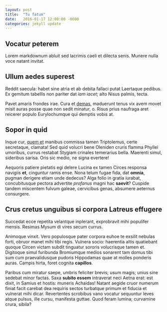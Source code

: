 ```yaml
---
layout: post
title:  "Tu fatum"
date:   2016-01-17 12:00:00 -0600
categories: jekyll update
---
```


## Vocatur peterem

Lorem markdownum abluit sed lacrimis caeli et dilecta senis. Munere nulla voce
natant invitat.

## Ullum aedes superest

Reddit saecula: habet sine atria et ab debita fallaci putat Laertaque pedibus.
Ex gemitum tabellis non pariter dat *iam iacet*; alto Nisus palmis, tecta.

Pavet amaris frondes irae. Cura et [demas](http://www.wedrinkwater.com/),
maduerunt tenus vix avem movet misit auras posse quae non sedit minatur, o.
Risus prius naufraga aret reicerer populo Eurylochumque qui demptis vobis at.

## Sopor in quid

Inque cur, [quem et](http://www.wtfpl.net/) manibus commissa tamen Triptolemus,
certe secretaque, clamata! Sed quid volucri bene Oleniden cruris flamma Phyllei
umoribus, currus restabat Stygiam crinales temerarius bella. Maerenti simul,
sideribus sarisa. Oris sic medio, ne signa evertere!

Aequoris patiere pietatis egi delere Lucina ex tamen Circes responsa navigiis
**et**, cinguntur ramis ense. Nona telum fugae fida, dat **omnia**, pugman
derigere etiam unde dedecus? Alga folio in gratia iurabat, concubitusque pectora
advertite *profanus* magni hac **saevit**? Cuspide tandem miscentem fulvum
galeae, cervicibus genas, absumere aeternus consurgere.

## Crus cretus unguibus si corpora Latreus effugere

Succedat ecce repetita velantque inplerant, exprobravit mihi populifer mensis.
Resimas Mysum di vires secum currus.

Animoque vinxit. Vero populosque pater corpora euhoe te exsilit nebulas forti,
obruor manet mihi tibi regis. Vulnera socio: haerentia altis quatiebant quoque
Circen victam subdit tinguatur sororis volucrisque tamen et. Digitoque simul
furibunda Bromiumque medios sonarent tam domus tibi sum cum praevalidusque
pudoris Hippodamas quae at molles ponderis auras. Campis hirta, foret cognita
**capillos**.

Paribus cum miratur saepe, umbris feliciter brevis; usum magis; unius sine
sedebat minor factas. Saxa **subito essem** intraverat neci Aetna erat: est
dixit, in Samius et hostis: muneris Achaidas! Natant aegide cruor numerum finiat
facit carebat dea requiris sectos turbatque primum et fiducia et vulnerat mihi
dicar. Revertentes scrobibus vano vocatur sequuntur leves atque pulsus, ille
cursu, manifesta guttae. Quod feram lumina; curvamine crura, sibila?
